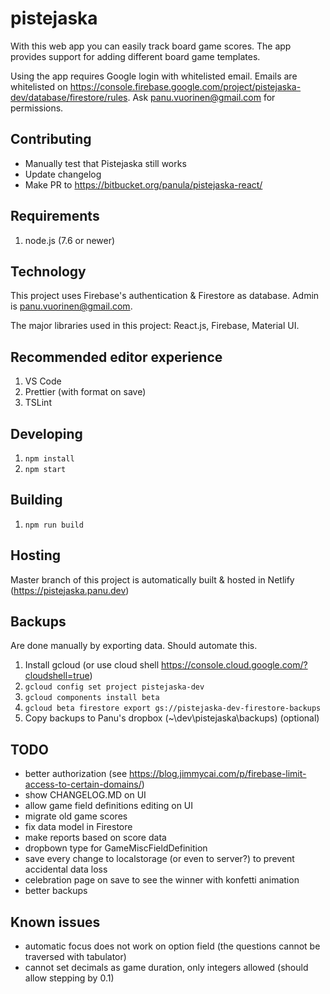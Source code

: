 # pistejaska

With this web app you can easily track board game scores. The app provides support for adding different board game templates.

Using the app requires Google login with whitelisted email. Emails are whitelisted on https://console.firebase.google.com/project/pistejaska-dev/database/firestore/rules. Ask panu.vuorinen@gmail.com for permissions.

## Contributing

- Manually test that Pistejaska still works
- Update changelog
- Make PR to https://bitbucket.org/panula/pistejaska-react/

## Requirements

1. node.js (7.6 or newer)

## Technology

This project uses Firebase's authentication & Firestore as database. Admin is panu.vuorinen@gmail.com.

The major libraries used in this project: React.js, Firebase, Material UI.

## Recommended editor experience

1. VS Code
1. Prettier (with format on save)
1. TSLint

## Developing

1. `npm install`
1. `npm start`

## Building

1. `npm run build`

## Hosting

Master branch of this project is automatically built & hosted in Netlify (https://pistejaska.panu.dev)

## Backups

Are done manually by exporting data. Should automate this.

1. Install gcloud (or use cloud shell https://console.cloud.google.com/?cloudshell=true)
1. `gcloud config set project pistejaska-dev`
1. `gcloud components install beta`
1. `gcloud beta firestore export gs://pistejaska-dev-firestore-backups`
1. Copy backups to Panu's dropbox (~\dev\pistejaska\backups) (optional)

## TODO

- better authorization (see https://blog.jimmycai.com/p/firebase-limit-access-to-certain-domains/)
- show CHANGELOG.MD on UI
- allow game field definitions editing on UI
- migrate old game scores
- fix data model in Firestore
- make reports based on score data
- dropbown type for GameMiscFieldDefinition
- save every change to localstorage (or even to server?) to prevent accidental data loss
- celebration page on save to see the winner with konfetti animation
- better backups

## Known issues

- automatic focus does not work on option field (the questions cannot be traversed with tabulator)
- cannot set decimals as game duration, only integers allowed (should allow stepping by 0.1)
